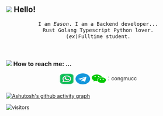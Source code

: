 ## <img src="https://raw.githubusercontent.com/alexnaiman/alexnaiman/master/resources/welcomeglitch.gif" width="50px" /> Hello!

<p align="center" >
  <samp>
    I am <em>Eason</em>. I am a Backend developer... 
  <br/> Rust Golang Typescript Python lover.
    <br/> (<em>ex</em>)Fulltime student.
  <br/>
  <br/>
  <br/>
</p>


### <img src="https://raw.githubusercontent.com/alexnaiman/alexnaiman/master/resources/bongocat.gif" width="50px" /> How to reach me: ...

<p align="center">
<a href="https://wa.me/8617630721764" target="blank"><img align="center" src="https://raw.githubusercontent.com/congmucc/congmucc/main/resources/images/whatsapp.svg" alt="" height="30" width="40" /></a>
<a href="https://t.me/congmucc" target="blank"><img align="center" src="https://raw.githubusercontent.com/congmucc/congmucc/main/resources/images/telegram.svg" alt="" height="30" width="40" /></a>
<a href="congmucc"><img align="center" src="https://raw.githubusercontent.com/congmucc/congmucc/main/resources/images/wechat.svg" alt="" height="30" width="40" /></a>：congmucc
</p>


### 

[![Ashutosh's github activity graph](https://github-readme-activity-graph.vercel.app/graph?username=congmucc&theme=dracula)](https://github.com/ashutosh00710/github-readme-activity-graph)




![visitors](https://visitor-badge.glitch.me/badge?page_id=congmucc.congmucc&left_color=green&right_color=red)


